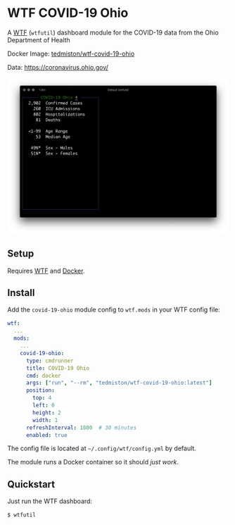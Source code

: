 # WTF COVID-19 Ohio

A [WTF](https://wtfutil.com/) (`wtfutil`) dashboard module for the COVID-19 data from the Ohio Department of Health

Docker Image: [tedmiston/wtf-covid-19-ohio](https://hub.docker.com/r/tedmiston/wtf-covid-19-ohio)

Data: https://coronavirus.ohio.gov/

![](screenshot.png)

## Setup

Requires [WTF](https://github.com/wtfutil/wtf) and [Docker](https://www.docker.com/).

## Install

Add the `covid-19-ohio` module config to `wtf.mods` in your WTF config file:

```yaml
wtf:
  ...
  mods:
    ...
    covid-19-ohio:
      type: cmdrunner
      title: COVID-19 Ohio
      cmd: docker
      args: ["run", "--rm", "tedmiston/wtf-covid-19-ohio:latest"]
      position:
        top: 4
        left: 0
        height: 2
        width: 1
      refreshInterval: 1800  # 30 minutes
      enabled: true
```

The config file is located at `~/.config/wtf/config.yml` by default.

The module runs a Docker container so it should *just work*.

## Quickstart

Just run the WTF dashboard:

```shell
$ wtfutil
```
